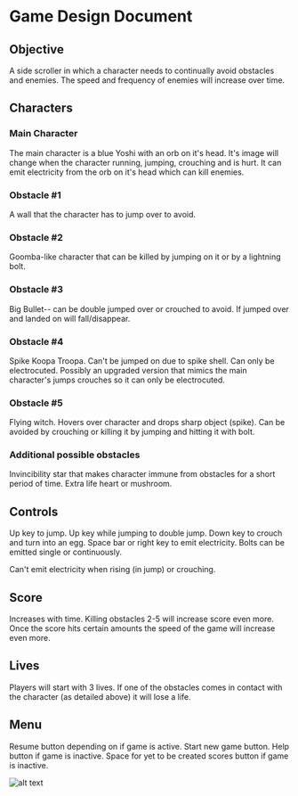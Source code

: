 # Game Design Document

## Objective

A side scroller in which a character needs to continually avoid obstacles and enemies. The speed and frequency of enemies will increase over time.

## Characters
### Main Character

The main character is a blue Yoshi with an orb on it's head. It's image will change when the character running, jumping, crouching and is hurt.
It can emit electricity from the orb on it's head which can kill enemies.  

### Obstacle #1

A wall that the character has to jump over to avoid. 

### Obstacle #2

Goomba-like character that can be killed by jumping on it or by a lightning bolt.

### Obstacle #3

Big Bullet-- can be double jumped over or crouched to avoid. If jumped over and landed on will fall/disappear.

### Obstacle #4

Spike Koopa Troopa. Can't be jumped on due to spike shell. Can only be electrocuted.
Possibly an upgraded version that mimics the main character's jumps crouches so it can only be electrocuted.

### Obstacle #5

Flying witch. Hovers over character and drops sharp object (spike). Can be avoided by crouching or killing it by jumping and hitting it with bolt.

### Additional possible obstacles

Invincibility star that makes character immune from obstacles for a short period of time.
Extra life heart or mushroom.

## Controls

Up key to jump. Up key while jumping to double jump.
Down key to crouch and turn into an egg.
Space bar or right key to emit electricity. Bolts can be emitted single or continuously.

Can't emit electricity when rising (in jump) or crouching.


## Score

Increases with time. Killing obstacles 2-5 will increase score even more.
Once the score hits certain amounts the speed of the game will increase even more.

## Lives

Players will start with 3 lives. If one of the obstacles comes in contact with the character (as detailed above) it will lose a life.

## Menu
Resume button depending on if game is active.
Start new game button.
Help button if game is inactive.
Space for yet to be created scores button if game is inactive.

![alt text](http://octodex.github.com/images/Professortocat_v2.png "Image Title")

